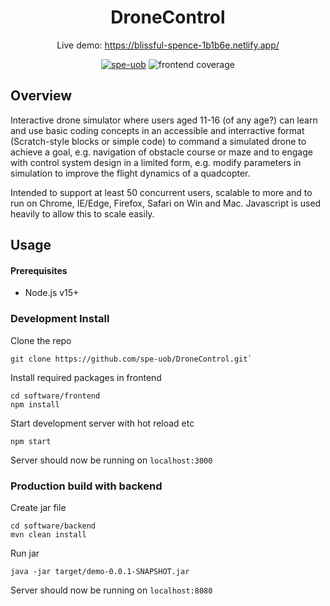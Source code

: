 <div align="center">
  
  # DroneControl
  Live demo: https://blissful-spence-1b1b6e.netlify.app/
  
  [![spe-uob](https://circleci.com/gh/spe-uob/DroneControl.svg?style=svg&circle-token=6a0a470141397038f88ba3abb834c0ef1542e7ff)](https://app.circleci.com/pipelines/github/spe-uob/DroneControl)
  ![frontend coverage](https://github.com/spe-uob/DroneControl/workflows/frontend-coverage/badge.svg?branch=main)

</div>

## Overview

Interactive drone simulator where users aged 11-16 (of any age?) can learn and use basic coding concepts in an accessible and interractive format (Scratch-style blocks or simple code) to command a simulated drone to achieve a goal, e.g. navigation of obstacle course or maze and to engage with control system design in a limited form, e.g. modify parameters in simulation to improve the flight dynamics of a quadcopter.

Intended to support at least 50 concurrent users, scalable to more and to run on Chrome, IE/Edge, Firefox, Safari on Win and Mac. Javascript is used heavily to allow this to scale easily.

## Usage

#### Prerequisites
* Node.js v15+

### Development Install
Clone the repo

```
git clone https://github.com/spe-uob/DroneControl.git`
```

Install required packages in frontend

```
cd software/frontend
npm install
```

Start development server with hot reload etc

```
npm start
```

Server should now be running on `localhost:3000`

### Production build with backend
Create jar file

```
cd software/backend
mvn clean install
```

Run jar

```
java -jar target/demo-0.0.1-SNAPSHOT.jar
```

Server should now be running on `localhost:8080`

